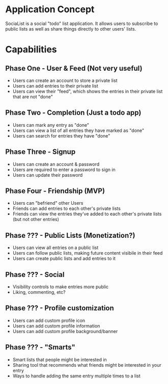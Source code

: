# Application Concept
SociaList is a social "todo" list application. It allows users to subscribe to public lists as well as share things directly to other users' lists.

# Capabilities
## Phase One - User & Feed (Not very useful)
* Users can create an account to store a private list
* Users can add entries to their private list
* Users can view their "feed", which shows the entries in their private list that are not "done"

## Phase Two - Completion (Just a todo app)
* Users can mark any entry as "done"
* Users can view a list of all entries they have marked as "done"
* Users can search for entries they have "done"

## Phase Three - Signup
* Users can create an account & password
* Users are required to enter a password to sign in
* Users can update their password

## Phase Four - Friendship (MVP)
* Users can "befriend" other Users
* Friends can add entries to each other's private lists
* Friends can view the entries they've added to each other's private lists (but not other entries)

## Phase ??? - Public Lists (Monetization?)
* Users can view all entries on a public list
* Users can follow public lists, making future content visibile in their feed
* Users can create public lists and add entries to it

## Phase ??? - Social
* Visibility controls to make entries more public
* Liking, commenting, etc?

## Phase ??? - Profile customization
* Users can add custom profile icon
* Users can add custom profile information
* Users can add custom profile background/banner

## Phase ??? - "Smarts"
* Smart lists that people might be interested in
* Sharing tool that recommends what friends might be interested in your entry
* Ways to handle adding the same entry multiple times to a list
